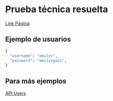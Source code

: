 # Prueba técnica resuelta

[Link Página]([https://dummyjson.com/users](https://prueba-tecnica-jr-gf-eta.vercel.app/login))


## Ejemplo de usuarios


```bash
{
  "username": "emilys",
  "password": "emilyspass",
}
```


## Para más ejemplos

[API Users](https://dummyjson.com/users)

